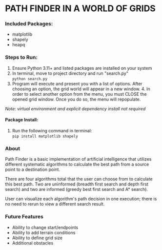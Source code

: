 # PATH FINDER IN A WORLD OF GRIDS
### Included Packages:
- matplotlib
- shapely
- heapq



### Steps to Run:
1. Ensure Python 3.11+ and listed packages are installed on your system
2. In terminal, move to project directory and run "search.py"\
``python search.py``
3. Program will execute and present you with a list of options. After choosing an option, the grid world will appear in a new window.
   4. In order to select another option from the menu, you must CLOSE the opened grid window. Once you do so, the menu will repopulate.

_Note: virtual environment and explicit dependency install not required_

#### Package Install:
1. Run the following command in terminal:\
``pip install matplotlib shapely``

### About
Path Finder is a basic implementation of artificial intelligence that utilizes different systematic algorithms to calculate the best path from a source point to a destination point.

There are four algorithms total that the user can choose from to calculate this best path. Two are uninformed (breadth first search and depth first search) and two are informed (greedy best first search and A* search).

User can visualize each algorithm's path decision in one execution; there is no need to rerun to view a different search result.


### Future Features
- Ability to change start/endpoints
- Ability to add terrain conditions
- Ability to define grid size
- Additional obstacles